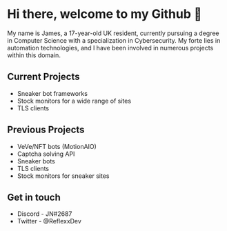 # **Hi there, welcome to my Github** 👋

My name is James, a 17-year-old UK resident, currently pursuing a degree in Computer Science with a specialization in Cybersecurity. My forte lies in automation technologies, and I have been involved in numerous projects within this domain.


## **Current Projects**
- Sneaker bot frameworks
- Stock monitors for a wide range of sites
- TLS clients


## **Previous Projects**
- VeVe/NFT bots (MotionAIO)
- Captcha solving API
- Sneaker bots
- TLS clients
- Stock monitors for sneaker sites


## **Get in touch**
- Discord - JN#2687
- Twitter - @ReflexxDev



